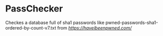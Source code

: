 # PassChecker
Checkes a database full of sha1 passwords like pwned-passwords-sha1-ordered-by-count-v7.txt from *https://haveibeenpwned.com/*
